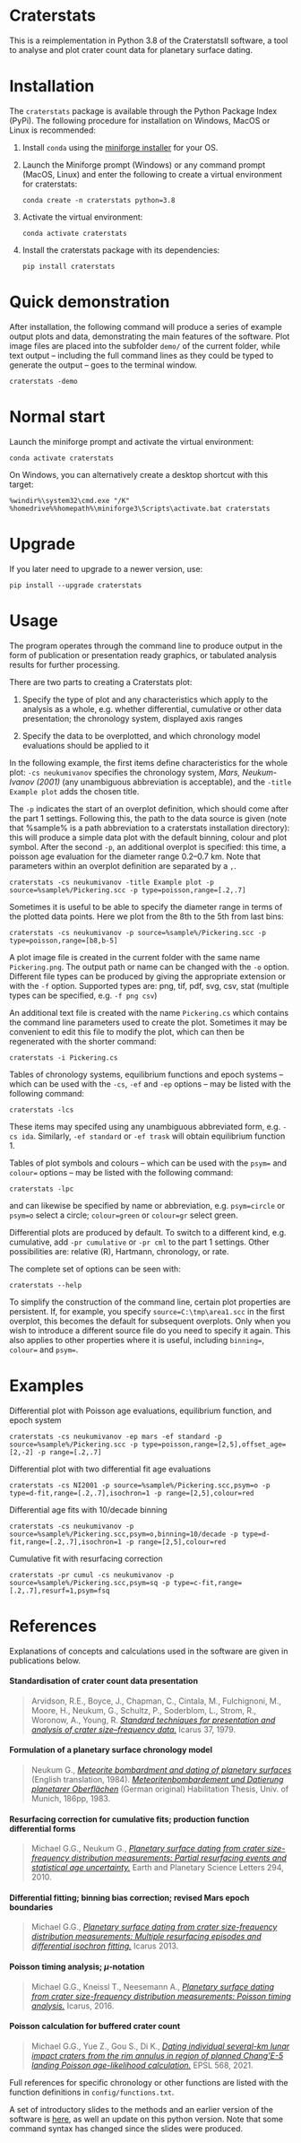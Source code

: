 
# Craterstats

This is a reimplementation in Python 3.8 of the CraterstatsII software, a tool to analyse and plot crater count data for planetary surface dating.

# Installation

The `craterstats` package is available through the Python Package Index (PyPi).
The following procedure for installation on Windows, MacOS or Linux is recommended:

1. Install `conda` using the [miniforge installer](https://github.com/conda-forge/miniforge#miniforge3) for your OS. 
1. Launch the Miniforge prompt (Windows) or any command prompt (MacOS, Linux) and enter the following to create a virtual environment for craterstats:
  
    ```
    conda create -n craterstats python=3.8
    ```
1. Activate the virtual environment:

   ```
   conda activate craterstats
   ```
1. Install the craterstats package with its dependencies:

   ```
   pip install craterstats
   ```

 
# Quick demonstration

After installation, the following command will produce a series of example output plots and data, demonstrating the main features of the software. Plot image files are placed into the subfolder `demo/` of the current folder, while text output – including the full command lines as they could be typed to generate the output – goes to the terminal window.
    
    craterstats -demo

# Normal start

Launch the miniforge prompt and activate the virtual environment:
   ```
   conda activate craterstats
   ```
On Windows, you can alternatively create a desktop shortcut with this target: 

```
%windir%\system32\cmd.exe "/K" %homedrive%%homepath%\miniforge3\Scripts\activate.bat craterstats
```

# Upgrade 

If you later need to upgrade to a newer version, use:
   ```
   pip install --upgrade craterstats
   ```


# Usage

The program operates through the command line to produce output in the form of publication or presentation ready graphics, or tabulated analysis results for further processing.

There are two parts to creating a Craterstats plot:

1. Specify the type of plot and any characteristics which apply to the analysis as a whole, e.g. whether differential, cumulative or other data presentation; the chronology system, displayed axis ranges

2. Specify the data to be overplotted, and which chronology model evaluations should be applied to it

In the following example, the first items define characteristics for the whole plot: `-cs neukumivanov` specifies the chronology system, *Mars, Neukum-Ivanov (2001)* 
(any unambiguous abbreviation is acceptable), and the `-title Example plot` adds the chosen title.

The `-p` indicates the start of an overplot definition, which should come after the part 1 settings. Following this, the path to the data source is given 
(note that %sample% is a path abbreviation to a craterstats installation directory): this will produce a simple data plot with the default binning, colour and plot symbol. After the second `-p`, 
an additional overplot is specified: this time, a poisson age evaluation for the diameter range 0.2–0.7 km. Note that parameters within an overplot definition are separated by a `,`.  

    craterstats -cs neukumivanov -title Example plot -p source=%sample%/Pickering.scc -p type=poisson,range=[.2,.7]

Sometimes it is useful to be able to specify the diameter range in terms of the plotted data points. Here we plot from the 8th to the 5th from last bins:

    craterstats -cs neukumivanov -p source=%sample%/Pickering.scc -p type=poisson,range=[b8,b-5]

A plot image file is created in the current folder with the same name `Pickering.png`. The output path or name can be changed with the `-o` option.  Different file types can be produced by giving the appropriate extension or with the `-f` option. 
Supported types are: png, tif, pdf, svg, csv, stat (multiple types can be specified, e.g. `-f png csv`)

An additional text file is created with the name `Pickering.cs` which contains the command line parameters used to create the plot. Sometimes it may be convenient 
to edit this file to modify the plot, which can then be regenerated with the shorter command:

    craterstats -i Pickering.cs

Tables of chronology systems, equilibrium functions and epoch systems – which can be used with the `-cs`, `-ef` and `-ep` options – may be listed with the following command:

    craterstats -lcs

These items may specifed using any unambiguous abbreviated form, e.g. `-cs ida`. Similarly, `-ef standard` or `-ef trask` will obtain equilibrium function 1. 

Tables of plot symbols and colours – which can be used with the `psym=` and `colour=` options – may be listed with the following command:

    craterstats -lpc

and can likewise be specified by name or abbreviation, e.g. `psym=circle` or `psym=o` select a circle; `colour=green` or `colour=gr` select green.  

Differential plots are produced by default. To switch to a different kind, e.g. cumulative, add `-pr cumulative` or `-pr cml` to the part 1 settings. 
Other possibilities are: relative (R), Hartmann, chronology, or rate.

The complete set of options can be seen with:

    craterstats --help

To simplify the construction of the command line, certain plot properties are persistent. If, for example, you specify `source=C:\tmp\area1.scc` in the first overplot, this becomes the default for subsequent overplots. Only when you wish to introduce a different source file do you need to specify it again. This also applies to other properties where it is useful, including `binning=`, `colour=` and `psym=`.


# Examples

Differential plot with Poisson age evaluations, equilibrium function, and epoch system

    craterstats -cs neukumivanov -ep mars -ef standard -p source=%sample%/Pickering.scc -p type=poisson,range=[2,5],offset_age=[2,-2] -p range=[.2,.7]

Differential plot with two differential fit age evaluations

    craterstats -cs NI2001 -p source=%sample%/Pickering.scc,psym=o -p type=d-fit,range=[.2,.7],isochron=1 -p range=[2,5],colour=red

Differential age fits with 10/decade binning

    craterstats -cs neukumivanov -p source=%sample%/Pickering.scc,psym=o,binning=10/decade -p type=d-fit,range=[.2,.7],isochron=1 -p range=[2,5],colour=red

Cumulative fit with resurfacing correction

    craterstats -pr cumul -cs neukumivanov -p source=%sample%/Pickering.scc,psym=sq -p type=c-fit,range=[.2,.7],resurf=1,psym=fsq


# References

Explanations of concepts and calculations used in the software are given in publications below.

#### Standardisation of crater count data presentation

>Arvidson, R.E., Boyce, J., Chapman, C., Cintala, M., Fulchignoni, M., Moore, H., Neukum,
G., Schultz, P., Soderblom, L., Strom, R., Woronow, A., Young, R. [<i>Standard
techniques for presentation and analysis of crater size–frequency data.</i>](https://doi.org/10.1016/0019-1035%2879%2990009-5) Icarus 37, 1979.

#### Formulation of a planetary surface chronology model

>Neukum G., [<i>Meteorite bombardment and dating of planetary surfaces</i>](http://ntrs.nasa.gov/search.jsp?R=19840027189) (English translation, 1984). [<i>Meteoritenbombardement und Datierung planetarer Oberflächen</i>](http://www.planet.geo.fu-berlin.de/public/Neukum-Thesis%201983.pdf) (German original) Habilitation Thesis, Univ. of Munich, 186pp, 1983.

#### Resurfacing correction for cumulative fits; production function differential forms

>Michael G.G., Neukum G., [<i>Planetary surface dating from crater size-frequency distribution measurements: Partial resurfacing events and statistical age uncertainty.</i>](http://doi.org/10.1016/j.epsl.2009.12.041) Earth and Planetary Science Letters 294, 2010.

#### Differential fitting; binning bias correction; revised Mars epoch boundaries

>Michael G.G., [<i>Planetary surface dating from crater size-frequency distribution measurements: Multiple resurfacing episodes and differential isochron fitting.</i>](http://doi.org/10.1016/j.icarus.2013.07.004) Icarus 2013.

#### Poisson timing analysis; <i>μ</i>-notation

>Michael G.G., Kneissl T., Neesemann A., [<i>Planetary surface dating from crater size-frequency distribution measurements: Poisson timing analysis.</i>](https://doi.org/10.1016/j.icarus.2016.05.019) Icarus, 2016.

#### Poisson calculation for buffered crater count
       
>Michael G.G., Yue Z., Gou S., Di K., [<i>Dating individual several-km lunar impact craters from the rim annulus in region of planned Chang’E-5 landing Poisson age-likelihood calculation.</i>](https://doi.org/10.1016/j.epsl.2021.117031) EPSL 568, 2021.

Full references for specific chronology or other functions are listed with the function definitions in `config/functions.txt`.

A set of introductory slides to the methods and an earlier version of the software is [here](https://github.com/ggmichael/craterstats/tree/main/docs),
as well an update on this python version. Note that some command syntax has changed since the slides were produced.





